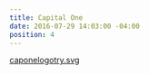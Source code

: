 ```yaml
---
title: Capital One
date: 2016-07-29 14:03:00 -04:00
position: 4
---
```


[caponelogotry.svg](/uploads/caponelogotry.svg)